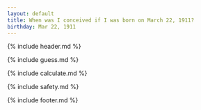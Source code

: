 ```yaml
---
layout: default
title: When was I conceived if I was born on March 22, 1911?
birthday: Mar 22, 1911
---
```


{% include header.md %}

{% include guess.md %}

{% include calculate.md %}

{% include safety.md %}

{% include footer.md %}



